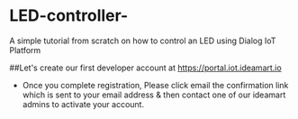 # LED-controller-
A simple tutorial from scratch on how to control an LED using Dialog IoT Platform

##Let's create our first developer account at https://portal.iot.ideamart.io

  * Once you complete registration, Please click email the confirmation link which is sent to your email address & then contact one of our ideamart admins to activate your account.

